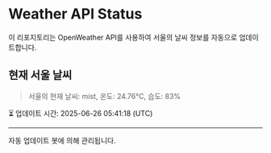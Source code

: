 
# Weather API Status

이 리포지토리는 OpenWeather API를 사용하여 서울의 날씨 정보를 자동으로 업데이트합니다.

## 현재 서울 날씨
> 서울의 현재 날씨: mist, 온도: 24.76°C, 습도: 83%

⏳ 업데이트 시간: 2025-06-26 05:41:18 (UTC)

---
자동 업데이트 봇에 의해 관리됩니다.
